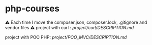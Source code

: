 # php-courses

⚠️ Each time I move the composer.json, composer.lock, .gitignore and vendor files ⚠️
project with curl : *project/curl/DESCRIPTION.md*

project with POO PHP: *project/POO_MVC/DESCRIPTION.md* 


